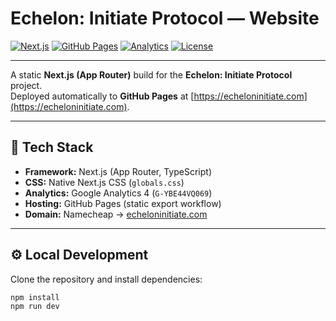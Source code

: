 # Echelon: Initiate Protocol — Website

[![Next.js](https://img.shields.io/badge/Built%20with-Next.js-000000?logo=nextdotjs&logoColor=white)](https://nextjs.org/)
[![GitHub Pages](https://img.shields.io/badge/Deployed%20with-GitHub%20Pages-222222?logo=github&logoColor=white)](https://pages.github.com/)
[![Analytics](https://img.shields.io/badge/Analytics-Google%20GA4-blue?logo=google-analytics&logoColor=white)](https://analytics.google.com/)
[![License](https://img.shields.io/badge/©%202025-Darrell%20Tate-lightgrey)](#)

---

A static **Next.js (App Router)** build for the **Echelon: Initiate Protocol** project.  
Deployed automatically to **GitHub Pages** at [https://echeloninitiate.com](https://echeloninitiate.com).

---

## 🧱 Tech Stack
- **Framework:** Next.js (App Router, TypeScript)
- **CSS:** Native Next.js CSS (`globals.css`)
- **Analytics:** Google Analytics 4 (`G-YBE44VQ069`)
- **Hosting:** GitHub Pages (static export workflow)
- **Domain:** Namecheap → [echeloninitiate.com](https://echeloninitiate.com)

---

## ⚙️ Local Development

Clone the repository and install dependencies:

```bash
npm install
npm run dev
